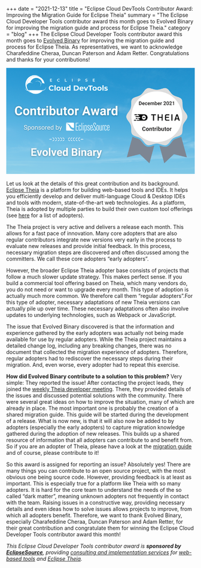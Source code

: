 +++
date = "2021-12-13"
title = "Eclipse Cloud DevTools Contributor Award: Improving the Migration Guide for Eclipse Theia"
summary = "The Eclipse Cloud Developer Tools contributor award this month goes to Evolved Binary for improving the migration guide and process for Eclipse Theia."
category = "blog"
+++
The Eclipse Cloud Developer Tools contributor award this month goes to [Evolved Binary](https://www.evolvedbinary.com/) for improving the migration guide and process for Eclipse Theia. As representatives, we want to acknowledge Charafeddine Cheraa, Duncan Paterson and Adam Retter. Congratulations and thanks for your contributions!

![Contribuutor Award to Evolved Binary](images/tcotm202112.png)

Let us look at the details of this great contribution and its background. [Eclipse Theia](https://theia-ide.org/) is a platform for building web-based tools and IDEs. It helps you efficiently develop and deliver multi-language Cloud & Desktop IDEs and tools with modern, state-of-the-art web technologies. As a platform, Theia is adopted by multiple parties to build their own custom tool offerings (see [here](https://theia-ide.org/) for a list of adopters).

The Theia project is very active and delivers a release each month. This allows for a fast pace of innovation. Many core adopters that are also regular contributors integrate new versions very early in the process to evaluate new releases and provide initial feedback. In this process, necessary migration steps are discovered and often discussed among the committers. We call these core adopters “early adopters”.

However, the broader Eclipse Theia adopter base consists of projects that follow a much slower update strategy. This makes perfect sense. If you build a commercial tool offering based on Theia, which many vendors do, you do not need or want to upgrade every month. This type of adoption is actually much more common. We therefore call them “regular adopters”.For this type of adopter, necessary adaptations of new Theia versions can actually pile up over time. These necessary adaptations often also involve updates to underlying technologies, such as Webpack or JavaScript. 

The issue that Evolved Binary discovered is that the information and experience gathered by the early adopters was actually not being made available for use by regular adopters. While the Theia project maintains a detailed change log, including any breaking changes, there was no document that collected the migration experience of adopters. Therefore, regular adopters had to rediscover the necessary steps during their migration. And, even worse, every adopter had to repeat this exercise.

**How did Evolved Binary contribute to a solution to this problem?**
Very simple: They reported the issue! After contacting the project leads, they joined the [weekly Theia developer meeting](https://github.com/eclipse-theia/theia/wiki/Dev-Meetings). There, they provided details of the issues and discussed potential solutions with the community. There were several great ideas on how to improve the situation, many of which are already in place. The most important one is probably the creation of a shared migration guide. This guide will be started during the development of a release. What is now new, is that it will also now be added to by adopters (especially the early adopters) to capture migration knowledge gathered during the adoption of new releases. This builds up a shared resource of information that all adopters can contribute to and benefit from. So if you are an adopter of Theia, please have a look at the [migration guide](https://github.com/eclipse-theia/theia/blob/master/doc/Migration.md) and of course, please contribute to it!

So this award is assigned for reporting an issue? Absolutely yes! There are many things you can contribute to an open source project, with the most obvious one being source code. However, providing feedback is at least as important. This is especially true for a platform like Theia with so many adopters. It is hard for the core team to understand the needs of the so called “dark matter”, meaning unknown adopters not frequently in contact with the team. Raising issues in a constructive way, providing necessary details and even ideas how to solve issues allows projects to improve, from which all adopters benefit. Therefore, we want to thank Evolved Binary, especially Charafeddine Cheraa, Duncan Paterson and Adam Retter, for their great contribution and congratulate them for winning the Eclipse Cloud Developer Tools contributor award this month!

*This Eclipse Cloud Developer Tools contributor award is **sponsored by [EclipseSource](https://eclipsesource.com/)**, providing [consulting and implementation services](https://eclipsesource.com/services/tools/) for [web-based tools](https://eclipsesource.com/web-and-cloud-based-tools/) and [Eclipse Theia](https://eclipsesource.com/technology/eclipse-theia/).*
